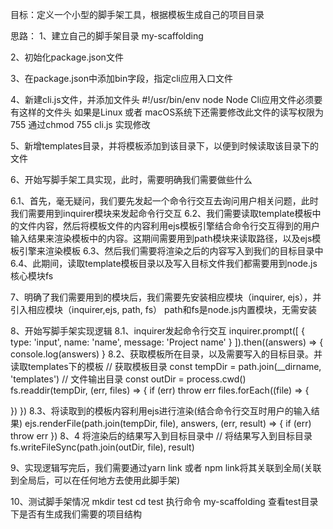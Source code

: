 目标：定义一个小型的脚手架工具，根据模板生成自己的项目目录

思路：
1、建立自己的脚手架目录 my-scaffolding

2、初始化package.json文件

3、在package.json中添加bin字段，指定cli应用入口文件

4、新建cli.js文件，并添加文件头 #!/usr/bin/env node
Node Cli应用文件必须要有这样的文件头
如果是Linux 或者 macOS系统下还需要修改此文件的读写权限为755
通过chmod 755 cli.js 实现修改

5、新增templates目录，并将模板添加到该目录下，以便到时候读取该目录下的文件

6、开始写脚手架工具实现，此时，需要明确我们需要做些什么

6.1、首先，毫无疑问，我们要先发起一个命令行交互去询问用户相关问题，此时我们需要用到inquirer模块来发起命令行交互
6.2、我们需要读取template模板中的文件内容，然后将模板文件的内容利用ejs模板引擎结合命令行交互得到的用户输入结果来渲染模板中的内容。这期间需要用到path模块来读取路径，以及ejs模板引擎来渲染模板
6.3、然后我们需要将渲染之后的内容写入到我们的目标目录中
6.4、此期间，读取template模板目录以及写入目标文件我们都需要用到node.js核心模块fs

7、明确了我们需要用到的模块后，我们需要先安装相应模块（inquirer, ejs），并引入相应模块（inquirer,ejs, path, fs）
path和fs是node.js内置模块，无需安装

8、开始写脚手架实现逻辑
8.1、inquirer发起命令行交互
inquirer.prompt([
  {
    type: 'input',
    name: 'name',
    message: 'Project name'
  }
]).then((answers) => { console.log(answers) }
8.2、获取模板所在目录，以及需要写入的目标目录。并读取templates下的模板
// 获取模板目录
const tempDir = path.join(__dirname, 'templates')
// 文件输出目录
const outDir = process.cwd()
fs.readdir(tempDir, (err, files) => {
  if (err) throw err
  files.forEach((file) => {

  })
})
8.3、将读取到的模板内容利用ejs进行渲染(结合命令行交互时用户的输入结果)
ejs.renderFile(path.join(tempDir, file), answers, (err, result) => {
  if (err) throw err
})
8、4 将渲染后的结果写入到目标目录中
// 将结果写入到目标目录
fs.writeFileSync(path.join(outDir, file), result)

9、实现逻辑写完后，我们需要通过yarn link 或者 npm link将其关联到全局(关联到全局后，可以在任何地方去使用此脚手架)

10、测试脚手架情况
mkdir test
cd test
执行命令 my-scaffolding
查看test目录下是否有生成我们需要的项目结构
